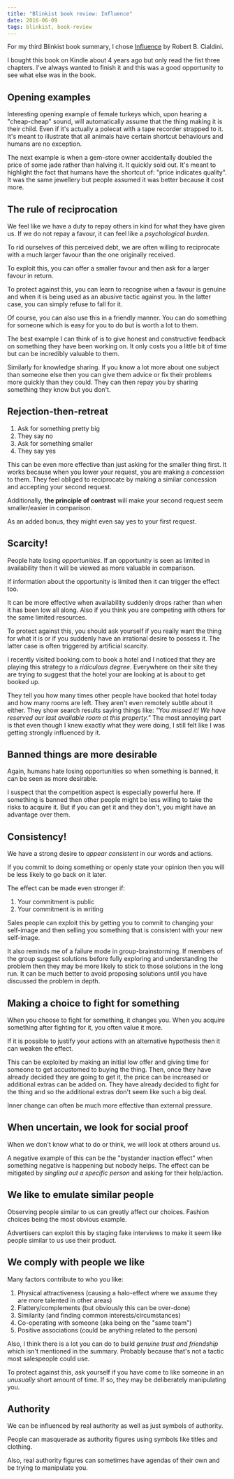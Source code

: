 ```yaml
---
title: "Blinkist book review: Influence"
date: 2016-06-09
tags: blinkist, book-review
---
```


For my third Blinkist book summary, I chose [Influence](https://www.blinkist.com/en/books/influence-en.html) by Robert B. Cialdini. 

I bought this book on Kindle about 4 years ago but only read the fist three chapters. I've always wanted to finish it and this was a good opportunity to see what else was in the book.

<!--more-->

## Opening examples

Interesting opening example of female turkeys which, upon hearing a "cheap-cheap" sound, will automatically assume that the thing making it is their child. Even if it's actually a polecat with a tape recorder strapped to it. It's meant to illustrate that all animals have certain shortcut behaviours and humans are no exception.

The next example is when a gem-store owner accidentally doubled the price of some jade rather than halving it. It quickly sold out. It's meant to highlight the fact that humans have the shortcut of: "price indicates quality". It was the same jewellery but people assumed it was better because it cost more.

## The rule of reciprocation

We feel like we have a duty to repay others in kind for what they have given us. If we do not repay a favour, it can feel like a *psychological burden*. 

To rid ourselves of this perceived debt, we are often willing to reciprocate with a much larger favour than the one originally received. 

To exploit this, you can offer a smaller favour and then ask for a larger favour in return. 

To protect against this, you can learn to recognise when a favour is genuine and when it is being used as an abusive tactic against you. In the latter case, you can simply refuse to fall for it.

Of course, you can also use this in a friendly manner. You can do something for someone which is easy for you to do but is worth a lot to them. 

The best example I can think of is to give honest and constructive feedback on something they have been working on. It only costs you a little bit of time but can be incredibly valuable to them. 

Similarly for knowledge sharing. If you know a lot more about one subject than someone else then you can give them advice or fix their problems more quickly than they could. They can then repay you by sharing something they know but you don't. 

## Rejection-then-retreat

1. Ask for something pretty big
2. They say no
3. Ask for something smaller
4. They say yes

This can be even more effective than just asking for the smaller thing first. It works because when you lower your request, you are making a *concession* to them. They feel obliged to reciprocate by making a similar concession and accepting your second request.

Additionally, **the principle of contrast** will make your second request seem smaller/easier in comparison.

As an added bonus, they might even say yes to your first request.

## Scarcity!

People hate losing *opportunities*. If an opportunity is seen as limited in availability then it will be viewed as more valuable in comparison.

If information about the opportunity is limited then it can trigger the effect too.

It can be more effective when availability suddenly drops rather than when it has been low all along. Also if you think you are competing with others for the same limited resources.

To protect against this, you should ask yourself if you really want the thing for what it is or if you suddenly have an irrational desire to possess it. The latter case is often triggered by artificial scarcity.

I recently visited booking.com to book a hotel and I noticed that they are playing this strategy to a *ridiculous degree*. Everywhere on their site they are trying to suggest that the hotel your are looking at is about to get booked up.

They tell you how many times other people have booked that hotel today and how many rooms are left. They aren't even remotely subtle about it either. They show search results saying things like: *"You missed it! We have reserved our last available room at this property."* The most annoying part is that even though I knew exactly what they were doing, I still felt like I was getting strongly influenced by it.

## Banned things are more desirable

Again, humans hate losing opportunities so when something is banned, it can be seen as more desirable.

I suspect that the competition aspect is especially powerful here. If something is banned then other people might be less willing to take the risks to acquire it. But if you can get it and they don't, you might have an advantage over them.

## Consistency!

We have a strong desire to *appear consistent* in our words and actions. 

If you commit to doing something or openly state your opinion then you will be less likely to go back on it later.

The effect can be made even stronger if:

1. Your commitment is public
2. Your commitment is in writing

Sales people can exploit this by getting you to commit to changing your self-image and then selling you something that is consistent with your new self-image.

It also reminds me of a failure mode in group-brainstorming. If members of the group suggest solutions before fully exploring and understanding the problem then they may be more likely to stick to those solutions in the long run. It can be much better to avoid proposing solutions until you have discussed the problem in depth.

## Making a choice to fight for something

When you choose to fight for something, it changes you. When you acquire something after fighting for it, you often value it more. 

If it is possible to justify your actions with an alternative hypothesis then it can weaken the effect.

This can be exploited by making an initial low offer and giving time for someone to get accustomed to buying the thing. Then, once they have already decided they are going to get it, the price can be increased or additional extras can be added on. They have already decided to fight for the thing and so the additional extras don't seem like such a big deal. 

Inner change can often be much more effective than external pressure. 

## When uncertain, we look for social proof

When we don't know what to do or think, we will look at others around us. 

A negative example of this can be the "bystander inaction effect" when something negative is happening but nobody helps. The effect can be mitigated by *singling out a specific person* and asking for their help/action. 

## We like to emulate similar people

Observing people similar to us can greatly affect our choices. Fashion choices being the most obvious example.

Advertisers can exploit this by staging fake interviews to make it seem like people similar to us use their product.

## We comply with people we like

Many factors contribute to who you like:

1. Physical attractiveness (causing a halo-effect where we assume they are more talented in other areas)
2. Flattery/complements (but obviously this can be over-done)
3. Similarity (and finding common interests/circumstances)
4. Co-operating with someone (aka being on the "same team")
5. Positive associations (could be anything related to the person)

Also, I think there is a lot you can do to build *genuine trust and friendship* which isn't mentioned in the summary. Probably because that's not a tactic most salespeople could use.

To protect against this, ask yourself if you have come to like someone in an *unusually* short amount of time. If so, they may be deliberately manipulating you.

## Authority

We can be influenced by real authority as well as just symbols of authority.

People can masquerade as authority figures using symbols like titles and clothing.

Also, real authority figures can sometimes have agendas of their own and be trying to manipulate you. 
